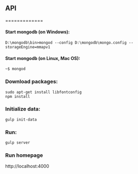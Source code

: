 ## API
=============

#### Start mongodb (on Windows):

```
D:\mongodb\bin>mongod --config D:\mongodb\mongo.config --storageEngine=mmapv1
```

#### Start mongodb (on Linux, Mac OS):

```
~$ mongod
```

### Download packages:

```
sudo apt-get install libfontconfig
npm install
```

### Initialize data:

```
gulp init-data
```

### Run:

```
gulp server
```

### Run homepage

http://localhost:4000